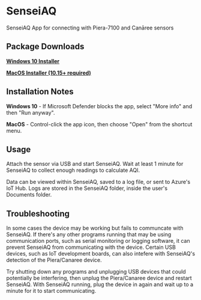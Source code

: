 # SenseiAQ
SenseiAQ App for connecting with Piera-7100 and Canāree sensors

## Package Downloads
**[Windows 10 Installer](https://github.com/PieraSystems/SenseiAQ/releases/download/0.9.4win/SenseiAQ-0.9.4.Setup.exe)**

**[MacOS Installer (10.15+ required)](https://github.com/PieraSystems/SenseiAQ/releases/download/0.9.4mac/SenseiAQ-darwin-x64-0.9.4.zip)**

## Installation Notes
**Windows 10** - If Microsoft Defender blocks the app, select "More info" and then "Run anyway". 

**MacOS** - Control-click the app icon, then choose "Open" from the shortcut menu.

## Usage

Attach the sensor via USB and start SenseiAQ. Wait at least 1 minute for SenseiAQ to collect enough readings to calculate AQI.

Data can be viewed within SenseiAQ, saved to a log file, or sent to Azure's IoT Hub. Logs are stored in the SenseiAQ folder, inside the user's Documents folder.

## Troubleshooting

In some cases the device may be working but fails to communcate with SenseiAQ. If there's any other programs running that may be using communication ports, such as serial monitoring or logging software, it can prevent SenseiAQ from communicating with the device. Certain USB devices, such as IoT development boards, can also intefere with SenseiAQ's detection of the Piera/Canaree device.

Try shutting down any programs and unplugging USB devices that could potentially be interfering, then unplug the Piera/Canaree device and restart SenseiAQ. With SenseiAQ running, plug the device in again and wait up to a minute for it to start communicating.
